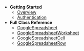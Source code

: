<!-- docs/_sidebar.md -->

* **Getting Started**
  * [Overview](/)
  * [Authentication](getting-started/authentication)
* **Full Class Reference**
  * [GoogleSpreadsheet](classes/google-spreadsheet)
  * [GoogleSpreadsheetWorksheet](classes/google-spreadsheet-worksheet)
  * [GoogleSpreadsheetCell](classes/google-spreadsheet-cell)
  * [GoogleSpreadsheetRow](classes/google-spreadsheet-row)